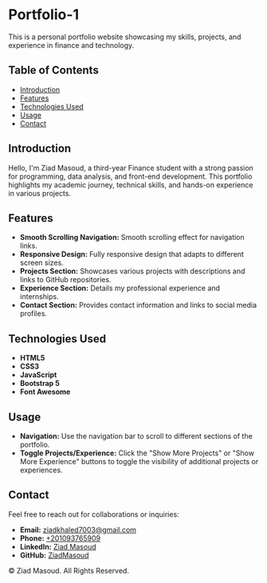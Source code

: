 # Portfolio-1

This is a personal portfolio website showcasing my skills, projects, and experience in finance and technology.

## Table of Contents

- [Introduction](#introduction)
- [Features](#features)
- [Technologies Used](#technologies-used)
- [Usage](#usage)
- [Contact](#contact)

## Introduction

Hello, I'm Ziad Masoud, a third-year Finance student with a strong passion for programming, data analysis, and front-end development. This portfolio highlights my academic journey, technical skills, and hands-on experience in various projects.

## Features

- **Smooth Scrolling Navigation:** Smooth scrolling effect for navigation links.
- **Responsive Design:** Fully responsive design that adapts to different screen sizes.
- **Projects Section:** Showcases various projects with descriptions and links to GitHub repositories.
- **Experience Section:** Details my professional experience and internships.
- **Contact Section:** Provides contact information and links to social media profiles.

## Technologies Used

- **HTML5**
- **CSS3**
- **JavaScript**
- **Bootstrap 5**
- **Font Awesome**

## Usage

- **Navigation:** Use the navigation bar to scroll to different sections of the portfolio.
- **Toggle Projects/Experience:** Click the "Show More Projects" or "Show More Experience" buttons to toggle the visibility of additional projects or experiences.

## Contact

Feel free to reach out for collaborations or inquiries:

- **Email:** [ziadkhaled7003@gmail.com](mailto:ziadkhaled7003@gmail.com)
- **Phone:** [+201093765909](tel:+201093765909)
- **LinkedIn:** [Ziad Masoud](https://www.linkedin.com/in/ziad-masoud-aa1009267/)
- **GitHub:** [ZiadMasoud](https://github.com/ZiadMasoud)

&copy; <span id="currentYear"></span> Ziad Masoud. All Rights Reserved.
